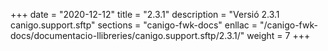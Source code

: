 +++
date        = "2020-12-12"
title       = "2.3.1"
description = "Versió 2.3.1 canigo.support.sftp"
sections    = "canigo-fwk-docs"
enllac		= "/canigo-fwk-docs/documentacio-llibreries/canigo.support.sftp/2.3.1/"
weight		= 7
+++
